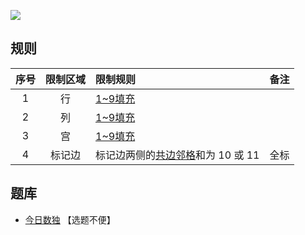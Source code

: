 ![](https://cn.sudoku.today/pic/02/c1011/46612_32126.png)

## 规则
| 序号 | 限制区域 | 限制规则 | 备注 |
| :---: | :---: | :--- | :---: |
| 1 | 行 | [1~9填充] | |
| 2 | 列 | [1~9填充] | |
| 3 | 宫 | [1~9填充] | |
| 4 | 标记边 | 标记边两侧的[共边邻格]和为 10 或 11 | 全标 |

## 题库
- [今日数独](https://cn.sudoku.today/g-ten-eleven-sudoku/) 【选题不便】

[1~9填充]: ../../../../../../rules.md#1~9填充
[共边邻格]: ../../../../../../rules.md#共边邻格